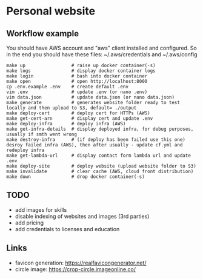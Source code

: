 # Personal website

## Workflow example

You should have AWS account and "aws" client installed and configured.
So in the end you should have these files: ~/.aws/credentials and ~/.aws/config

```
make up                 # raise up docker container(-s)
make logs               # display docker container logs
make login              # bash into docker container
make open               # open http://localhost:8000
cp .env.example .env    # create default .env
vim .env                # update .env (or nano .env)
vim data.json           # update data.json (or nano data.json)
make generate           # generates website folder ready to test locally and then upload to S3, default= ./output
make deploy-cert        # deploy cert for HTTPs (AWS)
make get-cert-arn       # display cert and update .env
make deploy-infra       # deploy infra (AWS)
make get-infra-details  # display deployed infra, for debug purposes, usually if smth went wrong
make destroy-infra      # (if deploy has been failed use this one) desroy failed infra (AWS), then after usually - update cf.yml and redeploy infra
make get-lambda-url     # display contact form lambda url and update .env
make deploy-site        # deploy website (upload website folder to S3)
make invalidate         # clear cache (AWS, cloud front distribution)
make down               # drop docker container(-s)

```

## TODO

- add images for skills
- disable indexing of websites and images (3rd parties)
- add pricing
- add credentials to licenses and education

## Links

- favicon generation: https://realfavicongenerator.net/
- circle image: https://crop-circle.imageonline.co/
